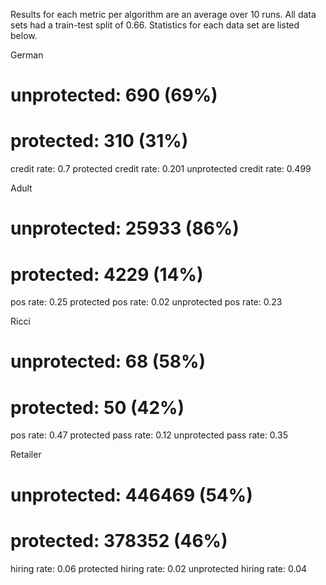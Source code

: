 Results for each metric per algorithm are an average over 10 runs. All data sets had a train-test split of 0.66. Statistics for each data set are listed below.

German
# unprotected:			690 (69%)
# protected:			310 (31%)
credit rate:			0.7
protected credit rate:		0.201
unprotected credit rate:	0.499

Adult
# unprotected:			25933 (86%)
# protected:			4229 (14%)
pos rate:			0.25
protected pos rate:		0.02
unprotected pos rate:		0.23

Ricci
# unprotected:			68 (58%)
# protected:			50 (42%)
pos rate:			0.47
protected pass rate:		0.12
unprotected pass rate:		0.35

Retailer
# unprotected:			446469 (54%)
# protected:			378352 (46%)
hiring rate:			0.06
protected hiring rate:		0.02
unprotected hiring rate:	0.04
